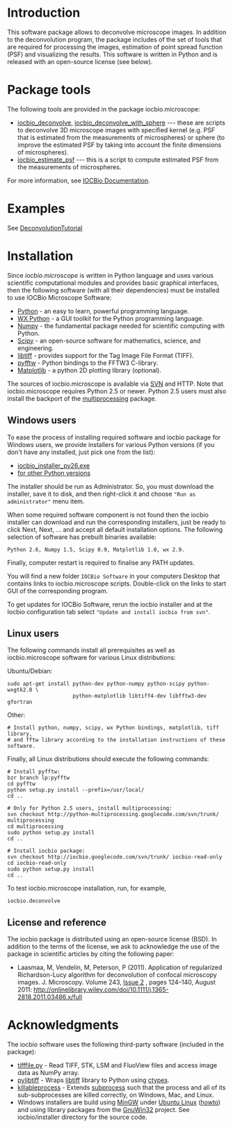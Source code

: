 # Introduction #

This software package allows to deconvolve microscope images. In addition to the deconvolution program, the package includes of the set of tools that are required for processing the images, estimation of point spread function (PSF) and visualizing the results. This software is written in Python and is released with an open-source license (see below).

# Package tools #

The following tools are provided in the package iocbio.microscope:

  * [iocbio\_deconvolve](http://sysbio.ioc.ee/download/software/iocbio/generated/iocbio-deconvolve.html), [iocbio\_deconvolve\_with\_sphere](http://sysbio.ioc.ee/download/software/iocbio/generated/iocbio-deconvolve_with_sphere.html) --- these are scripts to deconvolve 3D microscope images with specified kernel (e.g. PSF that is estimated from the measurements of microspheres) or sphere (to improve the estimated PSF by taking into account the finite dimensions of microspheres).
  * [iocbio\_estimate\_psf](http://sysbio.ioc.ee/download/software/iocbio/generated/iocbio-estimate_psf.html) --- this is a script to compute estimated PSF from the measurements of microspheres.

For more information, see [IOCBio Documentation](http://sysbio.ioc.ee/download/software/iocbio/).

# Examples #

See [DeconvolutionTutorial](DeconvolutionTutorial.md)

# Installation #

Since _iocbio.microscope_ is written in Python language and uses various scientific computational modules and provides basic graphical interfaces, then the following software (with all their dependencies) must be installed to use IOCBio Microscope Software:

  * [Python](http://www.python.org/) - an easy to learn, powerful programming language.
  * [WX Python](http://www.wxpython.org/) - a GUI toolkit for the Python programming language.
  * [Numpy](http://www.numpy.org/) - the fundamental package needed for scientific computing with Python.
  * [Scipy](http://www.scipy.org/) - an open-source software for mathematics, science, and engineering.
  * [libtiff](http://www.libtiff.org/) - provides support for the Tag Image File Format (TIFF).
  * [pyfftw](http://www.launchpad.net/pyfftw) - Python bindings to the FFTW3 C-library.
  * [Matplotlib](http://matplotlib.sourceforge.net/) - a python 2D plotting library (optional).

The sources of iocbio.microscope is available via [SVN](http://code.google.com/p/iocbio/source/list) and HTTP. Note that iocbio.microscope requires Python 2.5 or newer. Python 2.5 users must also install the backport of the [multiprocessing](http://code.google.com/p/python-multiprocessing/) package.

## Windows users ##

To ease the process of installing required software and iocbio package for Windows users, we provide installers for various Python versions (if you don't have any installed, just pick one from the list):

  * [iocbio\_installer\_py26.exe](http://iocbio.googlecode.com/files/iocbio_installer_py26.exe)
  * [for other Python versions](http://sysbio.ioc.ee/download/software/binaries/latest/)

The installer should be run as Administrator. So, you must download the installer, save it to disk, and then right-click it and choose `"Run as administrator"` menu item.

When some required software component is not found then the iocbio installer can download and run the corresponding installers, just be ready to click Next, Next, ... and accept all default installation options. The following selection of software has prebuilt binaries available:
```
Python 2.6, Numpy 1.5, Scipy 0.9, Matplotlib 1.0, wx 2.9.
```

Finally, computer restart is required to finalise any PATH updates.

You will find a new folder `IOCBio Software` in your computers Desktop that contains links to iocbio.microscope scripts. Double-click on the links to start GUI of the corresponding program.

To get updates for IOCBio Software, rerun the iocbio installer and at the Iocbio configuration tab select `"Update and install iocbio from svn"`.

## Linux users ##

The following commands install all prerequisites as well as iocbio.microscope software for various Linux distributions:

Ubuntu/Debian:
```
sudo apt-get install python-dev python-numpy python-scipy python-wxgtk2.8 \
                     python-matplotlib libtiff4-dev libfftw3-dev gfortran
```

Other:
```
# Install python, numpy, scipy, wx Python bindings, matplotlib, tiff library,
# and fftw library according to the installation instructions of these software.
```

Finally, all Linux distributions should execute the following commands:
```
# Install pyfftw:
bzr branch lp:pyfftw
cd pyfftw
python setup.py install --prefix=/usr/local/
cd ..

# Only for Python 2.5 users, install multiprocessing:
svn checkout http://python-multiprocessing.googlecode.com/svn/trunk/ multiprocessing
cd multiprocessing
sudo python setup.py install
cd ..

# Install iocbio package:
svn checkout http://iocbio.googlecode.com/svn/trunk/ iocbio-read-only
cd iocbio-read-only
sudo python setup.py install
cd ..
```

To test iocbio.microscope installation, run, for example,
```
iocbio.deconvolve
```

## License and reference ##

The iocbio package is distributed using an open-source license (BSD). In addition to the terms of the license, we ask to acknowledge the use of the package in scientific articles by citing the following paper:

  * Laasmaa, M, Vendelin, M, Peterson, P (2011). Application of regularized Richardson-Lucy algorithm for deconvolution of confocal microscopy images. J. Microscopy. Volume 243,  [Issue 2](https://code.google.com/p/iocbio/issues/detail?id=2) , pages 124–140, August 2011: http://onlinelibrary.wiley.com/doi/10.1111/j.1365-2818.2011.03486.x/full
# Acknowledgments #

The iocbio software uses the following third-party software (included in the package):
  * [tifffile.py](http://www.lfd.uci.edu/~gohlke/code/tifffile.py.html) - Read TIFF, STK, LSM and FluoView files and access image data as NumPy array.
  * [pylibtiff](http://code.google.com/p/pylibtiff/) - Wraps [libtiff](http://www.libtiff.org/) library to Python using [ctypes](http://docs.python.org/library/ctypes.html).
  * [killableprocess](http://benjamin.smedbergs.us/blog/2006-12-11/killableprocesspy/) - Extends [subprocess](http://docs.python.org/library/subprocess.html) such that the process and all of its sub-subprocesses are killed correctly, on Windows, Mac, and Linux.
  * Windows installers are build using [MinGW](http://www.mingw.org/) under [Ubuntu Linux](http://www.ubuntu.com/) ([howto](http://code.google.com/p/sympycore/wiki/BuildWindowsInstallerOnLinux)) and using library packages from the [GnuWin32](http://gnuwin32.sourceforge.net/) project. See iocbio/installer directory for the source code.